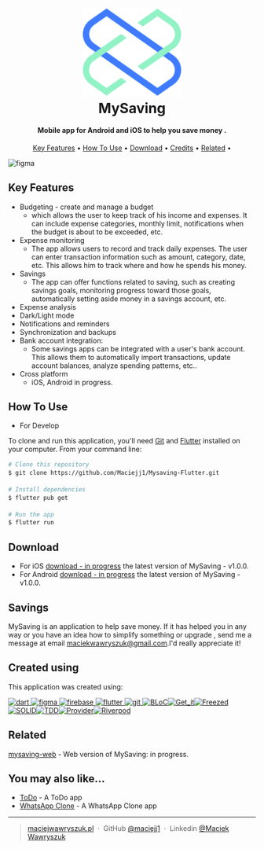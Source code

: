 
<h1 align="center">
  <br>
  <a href=""><img src="assets/images/logos/logo.svg" alt="Markdownify" width="200"></a>
  <br>
  MySaving
  <br>
</h1>

<h4 align="center">Mobile app for Android and iOS to help you save money 
<!-- <a href="http://electron.atom.io" target="_blank">Electron</a> -->
.</h4>

<!-- <p align="center">
  <a href="https://badge.fury.io/js/electron-markdownify">
    <img src="https://badge.fury.io/js/electron-markdownify.svg"
         alt="Gitter">
  </a>
  <a href="https://gitter.im/amitmerchant1990/electron-markdownify"><img src="https://badges.gitter.im/amitmerchant1990/electron-markdownify.svg"></a>
  <a href="https://saythanks.io/to/bullredeyes@gmail.com">
      <img src="https://img.shields.io/badge/SayThanks.io-%E2%98%BC-1EAEDB.svg">
  </a>
  <a href="https://www.paypal.me/AmitMerchant">
    <img src="https://img.shields.io/badge/$-donate-ff69b4.svg?maxAge=2592000&amp;style=flat">
  </a>
</p> -->

<p align="center">
  <a href="#key-features">Key Features</a> •
  <a href="#how-to-use">How To Use</a> •
  <a href="#download">Download</a> •
  <a href="#credits">Credits</a> •
  <a href="#related">Related</a> •
</p>

<img src="assets/images/socials/social.png" alt="figma"/>

## Key Features

* Budgeting - create and manage a budget
  - which allows the user to keep track of his income and expenses. It can include expense categories, monthly limit, notifications when the budget is about to be exceeded, etc.
* Expense monitoring
  - The app allows users to record and track daily expenses. The user can enter transaction information such as amount, category, date, etc. This allows him to track where and how he spends his money.
* Savings
  - The app can offer functions related to saving, such as creating savings goals, monitoring progress toward those goals, automatically setting aside money in a savings account, etc.
* Expense analysis
* Dark/Light mode
* Notifications and reminders
* Synchronization and backups
* Bank account integration:
  - Some savings apps can be integrated with a user's bank account. This allows them to automatically import transactions, update account balances, analyze spending patterns, etc..
* Cross platform
  - iOS, Android in progress.

## How To Use
* For Develop

To clone and run this application, you'll need [Git](https://git-scm.com) and [Flutter](https://docs.flutter.dev/get-started/install) installed on your computer. From your command line:

```bash
# Clone this repository
$ git clone https://github.com/Maciejj1/Mysaving-Flutter.git

# Install dependencies
$ flutter pub get

# Run the app
$ flutter run
```

## Download

- For iOS [download - in progress]() the latest version of MySaving - v1.0.0.
- For Android [download - in progress]() the latest version of MySaving - v1.0.0.

## Savings

MySaving is an application to help save money. If it has helped you in any way or you have an idea how to simplify something or upgrade , send me a message at email <maciekwawryszuk@gmail.com>.I'd really appreciate it!

## Created using

This application was created using:

<p align="left"> <a href="https://dart.dev" target="_blank" rel="noreferrer"> <img src="https://www.vectorlogo.zone/logos/dartlang/dartlang-icon.svg" alt="dart" width="40" height="40"/> </a> <a href="https://www.figma.com/" target="_blank" rel="noreferrer"> <img src="https://www.vectorlogo.zone/logos/figma/figma-icon.svg" alt="figma" width="40" height="40"/> </a> <a href="https://firebase.google.com/" target="_blank" rel="noreferrer"> <img src="https://www.vectorlogo.zone/logos/firebase/firebase-icon.svg" alt="firebase" width="40" height="40"/> </a> <a href="https://flutter.dev" target="_blank" rel="noreferrer"> <img src="https://www.vectorlogo.zone/logos/flutterio/flutterio-icon.svg" alt="flutter" width="40" height="40"/> </a> <a href="https://git-scm.com/" target="_blank" rel="noreferrer"> <img src="https://www.vectorlogo.zone/logos/git-scm/git-scm-icon.svg" alt="git" width="40" height="40"/> </a><a href="https://bloclibrary.dev" target="_blank" rel="noreferrer"><img src="https://link.to.bloc.icon" alt="BLoC" width="40" height="40"></a><a href="https://pub.dev/packages/get_it" target="_blank" rel="noreferrer"><img src="https://link.to.get_it.icon" alt="Get_it" width="40" height="40"/></a><a href="https://pub.dev/packages/freezed" target="_blank" rel="noreferrer"><img src="https://link.to.freezed.icon" alt="Freezed" width="40" height="40"/></a><a href="https://en.wikipedia.org/wiki/SOLID" target="_blank" rel="noreferrer"><img src="https://link.to.solid.icon" alt="SOLID" width="40" height="40"/></a><a href="https://en.wikipedia.org/wiki/Test-driven_development" target="_blank" rel="noreferrer"><img src="https://link.to.tdd.icon" alt="TDD" width="40" height="40"/></a><a href="https://pub.dev/packages/provider" target="_blank" rel="noreferrer"><img src="https://link.to.provider.icon" alt="Provider" width="40" height="40"/></a><a href="https://riverpod.dev" target="_blank" rel="noreferrer"><img src="https://link.to.riverpod.icon" alt="Riverpod" width="40" height="40"/></a></p>

## Related

[mysaving-web](https://github.com/Maciejj1/Mysaving-Angular) - Web version of MySaving: in progress.

## You may also like...

- [ToDo](https://github.com/Maciejj1/To-Do-App) - A ToDo app
- [WhatsApp Clone](https://github.com/Maciejj1/WhatsApp-Flutter) - A WhatsApp Clone app

---

> [maciejwawryszuk.pl](https://maciejwawryszuk.pl) &nbsp;&middot;&nbsp;
> GitHub [@maciejj1](https://github.com/Maciejj1) &nbsp;&middot;&nbsp;
> Linkedin [@Maciek Wawryszuk](https://www.linkedin.com/in/maciek-wawryszuk-484737225/)

